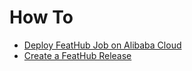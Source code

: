 # How To

- [Deploy FeatHub Job on Alibaba Cloud](deploy-on-alibaba-cloud.md)
- [Create a FeatHub Release](create-a-feathub-release.md)

